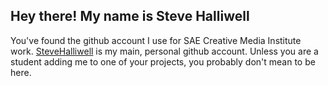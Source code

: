 ## Hey there! My name is Steve Halliwell
You've found the github account I use for SAE Creative Media Institute work. [SteveHalliwell](https://github.com/stevehalliwell/stevehalliwell) is my main, personal github account. Unless you are a student adding me to one of your projects, you probably don't mean to be here.

<!--
**stevehalliwell/stevehalliwell** is a ✨ _special_ ✨ repository because its `README.md` (this file) appears on your GitHub profile.

Here are some ideas to get you started:

- 🔭 I’m currently working on ...
- 🌱 I’m currently learning ...
- 👯 I’m looking to collaborate on ...
- 🤔 I’m looking for help with ...
- 💬 Ask me about ...
- 📫 How to reach me: ...
- 😄 Pronouns: ...
- ⚡ Fun fact: ...
-->
